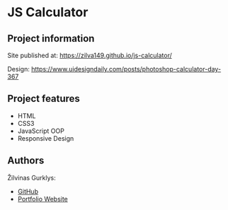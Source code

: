 # JS Calculator

## Project information

Site published at: https://zilva149.github.io/js-calculator/

Design: https://www.uidesigndaily.com/posts/photoshop-calculator-day-367

## Project features

- HTML
- CSS3
- JavaScript OOP
- Responsive Design

## Authors

Žilvinas Gurklys: <br>

- [GitHub](https://github.com/zilva149)
- [Portfolio Website](https://zilvinasgurklys.lt)
